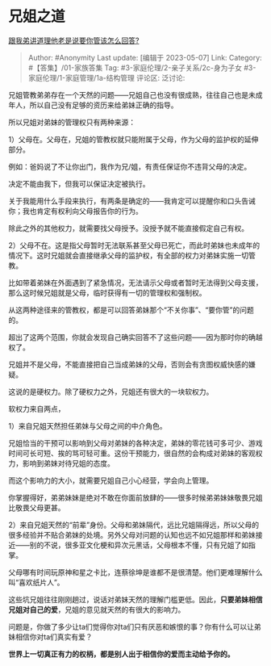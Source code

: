 # 兄姐之道
[跟我弟讲道理他老是说要你管该怎么回答?](https://www.zhihu.com/question/367399738/answer/3016262559)

> Author: #Anonymity
> Last update: [编辑于 2023-05-07]
> Link:
> Category: #【答集】/01-家族答集
> Tag: #3-家庭伦理/2-亲子关系/2c-身为子女 #3-家庭伦理/1-家庭管理/1a-结构管理 
> 评论区:
> 泛讨论:

兄姐管教弟弟存在一个天然的问题——兄姐自己也没有很成熟，往往自己也是未成年人，所以自己没有足够的资历来给弟妹正确的指导。

所以兄姐对弟妹的管理权只有两种来源：

1）父母在。父母在，兄姐的管教权就只能附属于父母，作为父母的监护权的延伸部分。

例如：爸妈说了不让你出门，我作为兄/姐，有责任保证你不违背父母的决定。

决定不能由我下，但我可以保证决定被执行。

关于我能用什么手段来执行，有两条是确定的——我肯定可以提醒你和口头告诫你；我也肯定有权利向父母报告你的行为。

除此之外的其他权力，就需要找父母授予。没授予就不能直接假定自己有权。

2）父母不在。这是指父母暂时无法联系甚至父母已死亡，而此时弟妹也未成年的情况下。这时兄姐就会直接继承父母的监护权，有全部的权力对弟妹实施一切管教。

比如带着弟妹在外面遇到了紧急情况，无法请示父母或者暂时无法得到父母支援，那么这时候兄姐就是父母，临时获得有一切的管理权和强制权。

从这两种途径来的管教权，都是可以回答弟妹那个“不关你事”、“要你管”的问题的。

超出了这两个范围，你就会发现自己确实回答不了这些问题——因为那时你的确越权了。

兄姐并不是父母，不能直接把自己当成弟妹的父母，否则会有贪图权威快感的嫌疑。

这说的是硬权力。除了硬权力之外，兄姐还有很大的一块软权力。

软权力来自两点，

1）来自兄姐天然担任弟妹与父母之间的中介角色。

兄姐恰当的干预可以影响到父母对弟妹的各种决定，弟妹的零花钱可多可少、游戏时间可长可短、挨的骂可轻可重。这份干预能力，很自然的会构成对弟妹的客观权力，影响到弟妹对待兄姐的态度。

而这个影响力的大小，就需要兄姐自己小心经营，学会向上管理。

你掌握得好，弟弟妹妹是绝对不敢在你面前放肆的——很多时候弟弟妹妹敬畏兄姐比敬畏父母更甚。

2）来自兄姐天然的“前辈”身份。父母和弟妹隔代，远比兄姐隔得远，所以父母的很多经验并不贴合弟妹的处境。另外父母对问题的认知也远不如兄姐那样和弟妹接近——别的不说，很多亚文化梗和异次元黑话，父母根本不懂，只有兄姐了如指掌。

父母哪有时间玩原神和星之卡比，连蔡徐坤是谁都不是很清楚。他们更难理解什么叫“喜欢纸片人”。

这些坑兄姐往往刚刚趟过，说话对弟妹天然的理解门槛更低。因此，**只要弟妹相信兄姐对自己的爱**，兄姐的意见就天然的有很大的影响力。

问题是，你做了多少让ta们觉得你对ta们只有厌恶和嫉恨的事？你有什么可以让弟妹相信你对ta们真实有爱？

**世界上一切真正有力的权柄，都是别人出于相信你的爱而主动给予你的。**
